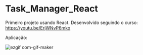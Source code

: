 # Task_Manager_React
Primeiro projeto usando React. Desenvolvido seguindo o curso: https://youtu.be/ErjWNvP6mko

Aplicação: 


![ezgif com-gif-maker](https://user-images.githubusercontent.com/49246009/132395114-b006ef08-71ea-42d2-986d-e3a1b707261a.gif)
